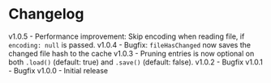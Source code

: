 
# Changelog

v1.0.5 - Performance improvement: Skip encoding when reading file, if `encoding: null` is passed.
v1.0.4 - Bugfix: `fileHasChanged` now saves the changed file hash to the cache
v1.0.3 - Pruning entries is now optional on both `.load()` (default: true) and `.save()` (default: false).
v1.0.2 - Bugfix
v1.0.1 - Bugfix
v1.0.0 - Initial release
